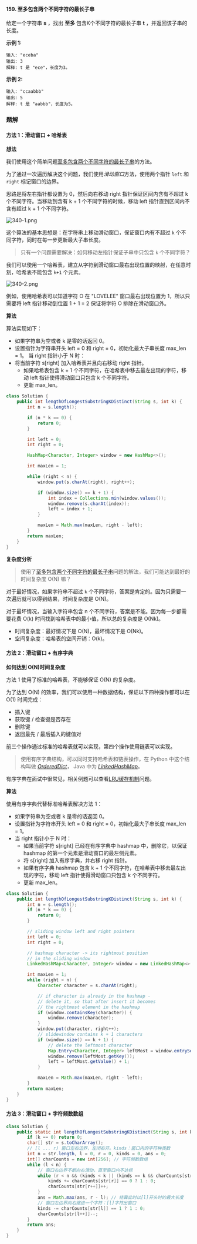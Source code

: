 #### 159. 至多包含两个不同字符的最长子串

给定一个字符串 **s** ，找出 **至多** 包含K个不同字符的最长子串 **t** ，并返回该子串的长度。

**示例 1:**

```shell
输入: "eceba"
输出: 3
解释: t 是 "ece"，长度为3。
```

**示例 2:**

```shell
输入: "ccaabbb"
输出: 5
解释: t 是 "aabbb"，长度为5。
```

### 题解

#### 方法 1：滑动窗口 + 哈希表

**想法**

我们使用这个简单问题[至多包含两个不同字符的最长子串](https://leetcode-cn.com/problems/longest-substring-with-at-most-two-distinct-characters/)的方法。

为了通过一次遍历解决这个问题，我们使用*滑动窗口*方法，使用两个指针 `left` 和 `right` 标记窗口的边界。

思路是将左右指针都设置为 0，然后向右移动 right 指针保证区间内含有不超过 k 个不同字符。当移动到含有 k + 1 个不同字符的时候，移动 left 指针直到区间内不含有超过 k + 1 个不同字符。

![340-1.png](./images/至多包含k个不同字符的最长子串/1.jpg)

这个算法的基本思想是：在字符串上移动滑动窗口，保证窗口内有不超过 `k` 个不同字符，同时在每一步更新最大子串长度。

> 只有一个问题需要解决：如何移动左指针保证子串中只包含 `k` 个不同字符？

我们可以使用一个哈希表，建立从字符到滑动窗口最右出现位置的映射，在任意时刻，哈希表不能包含 `k+1` 个元素。

![340-2.png](./images/至多包含k个不同字符的最长子串/2.jpg)

例如，使用哈希表可以知道字符 O 在 "LOVELEE" 窗口最右出现位置为 1，所以只需要将 left 指针移动到位置 1 + 1 = 2 保证将字符 O 排除在滑动窗口外。

**算法**

算法实现如下：

* 如果字符串为空或者 k 是零的话返回 0。
* 设置指针为字符串开头 left = 0 和 right = 0，初始化最大子串长度 max_len = 1。
  当 right 指针小于 N 时：
* 将当前字符 s[right] 加入哈希表并且向右移动 right 指针。
  * 如果哈希表包含 k + 1 个不同字符，在哈希表中移去最左出现的字符，移动 left 指针使得滑动窗口只包含 k 个不同字符。
  * 更新 max_len。

```java
class Solution {
    public int lengthOfLongestSubstringKDistinct(String s, int k) {
        int n = s.length();

        if (n * k == 0) {
            return 0;
        }

        int left = 0;
        int right = 0;

        HashMap<Character, Integer> window = new HashMap<>();

        int maxLen = 1;

        while (right < n) {
            window.put(s.charAt(right), right++);

            if (window.size() == k + 1) {
                int index = Collections.min(window.values());
                window.remove(s.charAt(index));
                left = index + 1;
            }

            maxLen = Math.max(maxLen, right - left);
        }
        return maxLen;
    }
}
```

**复杂度分析**

> 使用了[至多包含两个不同字符的最长子串](https://leetcode-cn.com/problems/longest-substring-with-at-most-two-distinct-characters/)问题的解法，我们可能达到最好的时间复杂度 O(N) 嘛？

对于最好情况，如果字符串不超过 `k` 个不同字符，答案是肯定的。因为只需要一次遍历就可以得到结果，时间复杂度是 O(N)。

对于最坏情况，当输入字符串包含 n 个不同字符，答案是不能。因为每一步都需要花费 O(k) 时间找到哈希表中的最小值，所以总的复杂度是 O(Nk)。

- 时间复杂度：最好情况下是 O(N)，最坏情况下是 O(Nk)。
- 空间复杂度：哈希表的空间开销：O(k)。

#### 方法 2：滑动窗口 + 有序字典

**如何达到 O(N)时间复杂度**

方法 1 使用了标准的哈希表，不能够保证 O(N) 的复杂度。

为了达到 O(N) 的效率，我们可以使用一种数据结构，保证以下四种操作都可以在 O(1) 时间完成：

- 插入键
- 获取键 / 检查键是否存在
- 删除键
- 返回最先 / 最后插入的键值对

前三个操作通过标准的哈希表就可以实现，第四个操作使用链表可以实现。

> 使用有序字典结构，可以同时支持哈希表和链表操作，在 Python 中这个结构叫做 [*OrderedDict*](https://docs.python.org/3/library/collections.html#collections.OrderedDict)， Java 中为 [*LinkedHashMap*](https://docs.oracle.com/javase/8/docs/api/java/util/LinkedHashMap.html)。

有序字典在面试中很常见，相关例题可以查看[LRU缓存机制](https://leetcode-cn.com/problems/lru-cache/)问题。

**算法**

使用有序字典代替标准哈希表解决方法 1：

* 如果字符串为空或者 k 是零的话返回 0。
* 设置指针为字符串开头 left = 0 和 right = 0，初始化最大子串长度 max_len = 1。
* 当 right 指针小于 N 时：
  * 如果当前字符 s[right] 已经在有序字典中 hashmap 中，删除它，以保证 hashmap 的第一个元素是滑动窗口的最左侧元素。
  * 将 s[right] 加入有序字典，并右移 right 指针。
  * 如果有序字典 hashmap 包含 k + 1 个不同字符，在哈希表中移去最左出现的字符，移动 left 指针使得滑动窗口只包含 k 个不同字符。
  * 更新 max_len。

```java
class Solution {
    public int lengthOfLongestSubstringKDistinct(String s, int k) {
        int n = s.length();
        if (n * k == 0) {
            return 0;
        }

        // sliding window left and right pointers
        int left = 0;
        int right = 0;

        // hashmap character -> its rightmost position
        // in the sliding window
        LinkedHashMap<Character, Integer> window = new LinkedHashMap<>();

        int maxLen = 1;
        while (right < n) {
            Character character = s.charAt(right);

            // if character is already in the hashmap -
            // delete it, so that after insert it becomes
            // the rightmost element in the hashmap
            if (window.containsKey(character)) {
                window.remove(character);
            }
            window.put(character, right++);
            // slidewindow contains k + 1 characters
            if (window.size() == k + 1) {
                // delete the leftmost character
                Map.Entry<Character, Integer> leftMost = window.entrySet().iterator().next();
                window.remove(leftMost.getKey());
                left = leftMost.getValue() + 1;
            }

            maxLen = Math.max(maxLen, right - left);
        }
        return maxLen;
    }
}
```



#### 方法 3：滑动窗口 + 字符频数数组

```java
class Solution {
    public static int lengthOfLongestSubstringKDistinct(String s, int k) {
        if (k == 0) return 0;
        char[] str = s.toCharArray();
        // [l ... r) 窗口左右边界，左闭右开。kinds：窗口内的字符种类数
        int n = str.length, l = 0, r = 0, kinds = 0, ans = 0;
        int[] charCounts = new int[256]; // 字符频数数组
        while (l < n) {
            // 窗口右边界不断向右滑动，直至窗口内不达标
            while (r < n && (kinds < k || (kinds == k && charCounts[str[r]] != 0))) {
                kinds += charCounts[str[r]] == 0 ? 1 : 0;
                charCounts[str[r++]]++;
            }
            ans = Math.max(ans, r - l); // 结算此时以[l]开头时的最大长度
            // 窗口左边界向右缩进一个字符：[l]字符出窗口
            kinds -= charCounts[str[l]] == 1 ? 1 : 0;
            charCounts[str[l++]]--;
        }
        return ans;
    }
}
```

